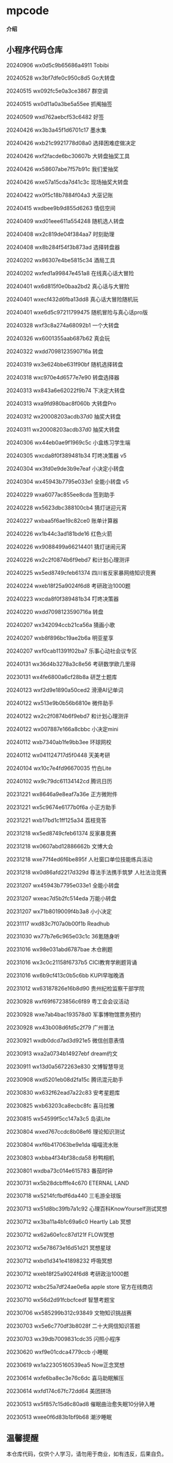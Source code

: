# mpcode

#### 介绍

## 小程序代码仓库 

20240906 wx0d5c9b65686a4911 Tobibi

20240528 wx3bf7dfe0c950c8d5 Go大转盘

20240515 wx092fc5e0a3ce3867 群空调

20240515 wx0d11a0a3be5a55ee 抓阄抽签

20240509 wxd762aebcf53c6482 好签

20240426 wx3b3a45f1d6701c17 墨水集

20240426 wxb21c9921778d08a0 选择困难症做决定

20240426 wxf2facde6bc30607b 大转盘抽奖工具

20240426 wx58607abe7f57b91c 我们爱抽奖

20240426 wxe57a15cda7d41c3c 现场抽奖大转盘

20240422 wx0f5c18b7884f04a3 大巫记账

20240415 wxdbee9b9d855d6263 情侣空间

20240409 wxd01eee611a554248 随机选人转盘

20240408 wx2c819de04f384aa7 时刻助理

20240408 wx8b284f54f3b873ad 选择转盘器

20240202 wx86307e4be5815c34 酒局工具

20240202 wxfed1a99847e451a8 在线真心话大冒险

20240401 wx6d815f0e0baa2bd2 真心话与大冒险

20240401 wxecf432d6fba13dd8 真心话大冒险随机玩

20240401 wxe6d5c97211799475 随机冒险与真心话pro版

20240328 wxf3c8a274a68092b1 一个大转盘

20240326 wx6001355aab687b62 真会玩

20240322 wxdd7098123590716a 转盘

20240319 wx3e624bbe631f90bf 随机选择转盘

20240318 wxc970e4d6577e7e90 转盘选择器

20240313 wx843a6e62022f9b74 下决定大转盘

20240313 wxa9fd980bac8f060b 大转盘Pro

20240312 wx20008203acdb37d0 抽奖大转盘

20240311 wx20008203acdb37d0 抽奖大转盘

20240306 wx44eb0ae9f1969c5c 小盒练习学生端

20240305 wxcda8f0f389481b34 叮咚决策器 v5


20240304 wx3fd0e9de3b9e7eaf 小决定小转盘

20240304 wx45943b7795e033e1 全能小转盘 v5

20240229 wxa6077ac855ee8cda 签到助手

20240228 wx5623dbc388100cb4 猜灯谜迎元宵

20240227 wxbaa5f6ae19c82ce0 账单计算器

20240226 wx1b44c3ad181bde16 红色火箭

20240226 wx9088499a66214401 猜灯谜闹元宵

20240226 wx2c2f0874b6f9ebd7 和计划心理测评

20240225 wx5ed8749cfeb61374 四川省反家暴网络知识竞赛

20240224 wxeb18f25a9024f6d8 考研政治1000题

20240223 wxcda8f0f389481b34 叮咚决策器

20240220 wxdd7098123590716a 转盘

20240207 wx342094ccb21ca56a 猜画小歌

20240207 wxb8f896bc19ae2b6a 明亚星享

20240207 wxf0cab11391f02ba7 乐事心动社会议专区

20240131 wx36d4b3278a3c8e56 考研数学欧几里得

20230131 wx4fe6800a6cf28b8a 研芝士题库 

20240123 wxf2d9e1890a50ced2 滑滑AI记单词

20240122 wx513e9b0b56b6810e 微件助手

20240122 wx2c2f0874b6f9ebd7 和计划心理测评

20240122 wx007887e166a8cbbc 小决定mini

20240112 wxb7340ab1fe9bb3ee 环球网校 

20240112 wx041124717d5f0448 天美考研

20240104 wx10c7e4fd96670035 竹白Lite

20240102 wx9c79dc61134142cd 腾讯日历


20231221 wx8646a9e8eaf7a36e 正方微附件

20231221 wx5c9674e6177b0f6a 小正方助手

20231221 wxb17bd1c1ff125a34 荔枝竞答

20231218 wx5ed8749cfeb61374 反家暴竞赛

20231218 wx0607abd12886662b 文博大会

20231218 wxe77f4ed6f6be895f 人社窗口单位技能练兵活动

20231218 wx0d86afd2217d329d 尊法手法携手筑梦 人社法治竞赛


20231207 wx45943b7795e033e1 全能小转盘

20231207 wxeac7d5b2fc514eda 万能小转盘

20231207 wx71b8019009f4b3a8 小小决定

20231117 wxd83c7f07a0b00f1b Readhub

20231030 wx77b7e6c965e03c1c 36氪随身听

20231016 wx98e031abd6787bae 木仓刷题

20231016 wx3c0c21158f6737b5 CICI教育学刷题背诵

20231016 wx6b9cf413c0b5c6bb KUPI早咖晚酒

20231012 wx63187826e16b8d90 贵州纪检监察干部学院

20230928 wxf69f6723856c6f89 粤工会会议活动

20230928 wxe7ab4bac193578d0 军事博物馆票务预约

20230928 wx43b008d6fd5c2f79 广州普法

20230921 wxdb0dcd7ad3d921e5 微信创意表情

20230913 wxa2a0734b14927ebf dream约文

20230911 wx13d0a5672263e830 文博智慧导览

20230908 wxd5201eb08d2fa15c 腾讯混元助手

20230830 wx632f62ead7a22c83 安考星题库

20230825 wxb63203ca8ecbc8fc 喜马拉雅

20230815 wx54599f5cc147a3c5 岛读Lite

20230804 wxed767ccdc8b08ef6 理论知识测试

20230804 wxf6b417063be9e1da 喵喵流水账

20230803 wxbba4f34bf38cda58 秒鸭相机

20230801 wxdba73c014e615783 番茄时钟

20230731 wx5b28dcbfffe4c670 ETERNAL LAND

20230718 wx5214fcfbdf6da440 三毛游全球版

20230713 wx51d8bc39fb7a1c92 心理百科KnowYourself测试冥想

20230712 wx3ba11a4b1c69a6c0 Heartly Lab 冥想

20230712 wx62a60e1cc87d121f FLOW冥想

20230712 wx5e78673e16d51d21 冥想星球

20230712 wxbd1d341e41898232 呼吸冥想

20230712 wxeb18f25a9024f6d8 考研政治1000题

20230712 wxbc25a7df24ae0e6a apple store 官方在线商店

20230710 wx56d2d91fcbcfcedf 智慧考题宝

20230706 wx585299b312c93849 文物知识挑战赛

20230703 wx5e6c770df3b8028f 二十大网信知识答题

20230703 wx39db7009831cdc35 闪照小程序

20230620 wxf9e01cdca4779ccb 小睡眠


20230619 wx1a22305160539ea5 Now正念冥想

20230614 wxfe6ba8ec3e76c6dc 喜马助眠解压

20230614 wxfd174c67fc72dd64 美团拼场

20230513 wx5f857c15d6c80ad8 催眠曲治愈失眠10分钟入睡

20230513 wxee0f6d83b1bf9b68  潮汐睡眠

## 温馨提醒

本仓库代码，仅供个人学习，请勿用于商业，如有违反，后果自负。

